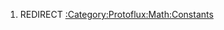 1.  REDIRECT
    [:Category:Protoflux:Math:Constants](:Category:Protoflux:Math:Constants "wikilink")